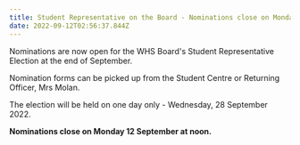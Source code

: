```yaml
---
title: Student Representative on the Board - Nominations close on Monday 12 September
date: 2022-09-12T02:56:37.844Z
---
```

Nominations are now open for the WHS Board's Student Representative Election at the end of September.

Nomination forms can be picked up from the Student Centre or Returning Officer, Mrs Molan.

The election will be held on one day only - Wednesday, 28 September 2022.

**Nominations close on Monday 12 September at noon.**